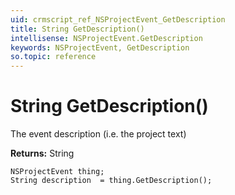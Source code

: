 ```yaml
---
uid: crmscript_ref_NSProjectEvent_GetDescription
title: String GetDescription()
intellisense: NSProjectEvent.GetDescription
keywords: NSProjectEvent, GetDescription
so.topic: reference
---
```


# String GetDescription()

The event description (i.e. the project text)

**Returns:** String

```crmscript
NSProjectEvent thing;
String description  = thing.GetDescription();
```

